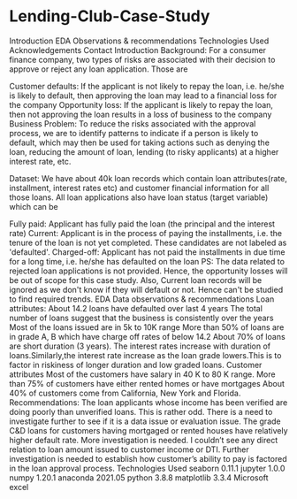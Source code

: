 # Lending-Club-Case-Study
Introduction
EDA Observations & recommendations
Technologies Used
Acknowledgements
Contact
Introduction
Background:
For a consumer finance company, two types of risks are associated with their decision to approve or reject any loan application. Those are

Customer defaults: If the applicant is not likely to repay the loan, i.e. he/she is likely to default, then approving the loan may lead to a financial loss for the company
Opportunity loss: If the applicant is likely to repay the loan, then not approving the loan results in a loss of business to the company
Business Problem:
To reduce the risks associated with the approval process, we are to identify patterns to indicate if a person is likely to default, which may then be used for taking actions such as denying the loan, reducing the amount of loan, lending (to risky applicants) at a higher interest rate, etc.

Dataset:
We have about 40k loan records which contain loan attributes(rate, installment, interest rates etc) and customer financial information for all those loans. All loan applications also have loan status (target variable) which can be

Fully paid: Applicant has fully paid the loan (the principal and the interest rate)
Current: Applicant is in the process of paying the installments, i.e. the tenure of the loan is not yet completed. These candidates are not labeled as 'defaulted'.
Charged-off: Applicant has not paid the installments in due time for a long time, i.e. he/she has defaulted on the loan PS: The data related to rejected loan applications is not provided. Hence, the opportunity losses will be out of scope for this case study. Also, Current loan records will be ignored as we don't know if they will default or not. Hence can't be studied to find required trends.
EDA Data observations & recommendations
Loan attributes:
About 14.2 loans have defaulted over last 4 years
The total number of loans suggest that the business is consistently over the years
Most of the loans issued are in 5k to 10K range
More than 50% of loans are in grade A, B which have charge off rates of below 14.2
About 70% of loans are short duration (3 years).
The interest rates increase with duration of loans.Similarly,the interest rate increase as the loan grade lowers.This is to factor in riskiness of longer duration and low graded loans.
Customer attributes
Most of the customers have salary in 40 K to 80 K range.
More than 75% of customers have either rented homes or have mortgages
About 40% of customers come from California, New York and Florida.
Recommendations:
The loan applicants whose income has been verified are doing poorly than unverified loans. This is rather odd. There is a need to investigate further to see if it is a data issue or evaluation issue.
The grade C&D loans for customers having mortgaged or rented houses have relatively higher default rate. More investigation is needed.
I couldn’t see any direct relation to loan amount issued to customer income or DTI. Further investigation is needed to establish how customer’s ability to pay is factored in the loan approval process.
Technologies Used
seaborn 0.11.1
jupyter 1.0.0
numpy 1.20.1
anaconda 2021.05
python 3.8.8
matplotlib 3.3.4
Microsoft excel
